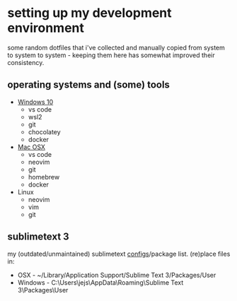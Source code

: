 # setting up my development environment

some random dotfiles that i've collected and manually copied from system to system to system - keeping them here has
somewhat improved their consistency.

## operating systems and (some) tools

- [Windows 10](docs/win10.md)
  - vs code
  - wsl2
  - git
  - chocolatey
  - docker
- [Mac OSX](docs/osx.md)
  - vs code
  - neovim
  - git
  - homebrew
  - docker
- Linux
  - neovim
  - vim
  - git

## sublimetext 3

my (outdated/unmaintained) sublimetext [configs](st3/)/package list. (re)place files in:

- OSX - ~/Library/Application Support/Sublime Text 3/Packages/User
- Windows - C:\Users\jejs\AppData\Roaming\Sublime Text 3\Packages\User
